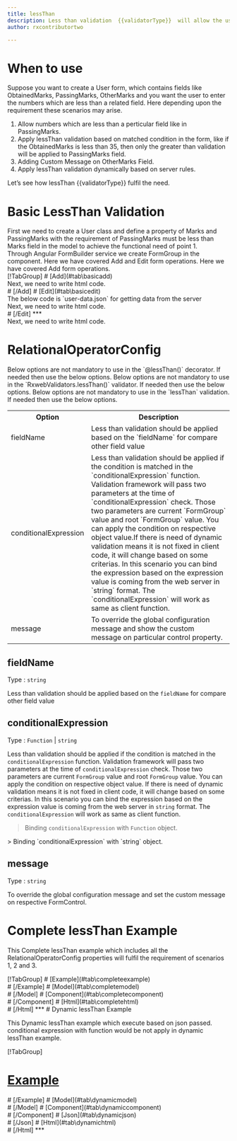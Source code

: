 ```yaml
---
title: lessThan
description: Less than validation  {{validatorType}}  will allow the user to enter only that value which is less than the value in the pre defined field.
author: rxcontributortwo

---
```

# When to use
Suppose you want to create a User form, which contains fields like ObtainedMarks, PassingMarks, OtherMarks and you want the user to enter the numbers which are less than a related field. Here depending upon the requirement these scenarios may arise.
<ol>
    <li>Allow numbers which are less than a perticular field like in PassingMarks.</li>
    <li>Apply lessThan validation based on matched condition in the form, like if the ObtainedMarks is less than 35, then only the greater than validation will be applied to PassingMarks field.</li>
    <li>Adding Custom Message on OtherMarks Field.</li>
    <data-scope scope="['decorator','validator']">
    <li>Apply lessThan validation dynamically based on server rules.</li>
    </data-scope>
</ol>
Let’s see how lessThan  {{validatorType}}  fulfil the need.

# Basic LessThan Validation

<data-scope scope="['decorator','template-driven']">
First we need to create a User class and define a property of Marks and PassingMarks with the requirement of PassingMarks must be less than Marks field in the model to achieve the functional need of point 1.
<div component="app-code" key="lessThan-add-model"></div> 
</data-scope>
Through Angular FormBuilder service we create FormGroup in the component.
<data-scope scope="['decorator']">
Here we have covered Add and Edit form operations. 
</data-scope>

<data-scope scope="['validator','template-driven']">
Here we have covered Add form operations. 
</data-scope> 

<data-scope scope="['decorator']">
<div component="app-tabs" key="basic-operations"></div>
[!TabGroup]
# [Add](#tab\basicadd)
<div component="app-code" key="lessThan-add-component"></div> 
Next, we need to write html code.
<div component="app-code" key="lessThan-add-html"></div> 
<div component="app-example-runner" ref-component="app-lessThan-add"></div>
# [/Add]
# [Edit](#tab\basicedit)
<div component="app-code" key="lessThan-edit-component"></div> 
The below code is `user-data.json` for getting data from the server
<div component="app-code" key="lessThan-edit-json"></div> 
Next, we need to write html code.
<div component="app-code" key="lessThan-edit-html"></div> 
<div component="app-example-runner" ref-component="app-lessThan-edit"></div>
# [/Edit]
***
</data-scope>

<data-scope scope="['validator','template-driven']">
<div component="app-code" key="lessThan-add-component"></div> 
Next, we need to write html code.
<div component="app-code" key="lessThan-add-html"></div> 
<div component="app-example-runner" ref-component="app-lessThan-add"></div>
</data-scope>

# RelationalOperatorConfig 
<data-scope scope="['decorator']">
Below options are not mandatory to use in the `@lessThan()` decorator. If needed then use the below options.
</data-scope>
<data-scope scope="['validator']">
Below options are not mandatory to use in the `RxwebValidators.lessThan()` validator. If needed then use the below options.
</data-scope>
<data-scope scope="['template-driven']">
Below options are not mandatory to use in the `lessThan` validation. If needed then use the below options.
</data-scope>

<table class="table table-bordered table-striped">
<tr><th>Option</th><th>Description</th></tr>
<tr><td><a title="fieldName">fieldName</a></td><td>Less than validation should be applied based on the `fieldName` for compare other field value</td></tr>
<tr><td><a  title="conditionalExpression">conditionalExpression</a></td><td>Less than validation should be applied if the condition is matched in the `conditionalExpression` function. Validation framework will pass two parameters at the time of `conditionalExpression` check. Those two parameters are current `FormGroup` value and root `FormGroup` value. You can apply the condition on respective object value.If there is need of dynamic validation means it is not fixed in client code, it will change based on some criterias. In this scenario you can bind the expression based on the expression value is coming from the web server in `string` format. The `conditionalExpression` will work as same as client function.</td></tr>
<tr><td><a  title="message">message</a></td><td>To override the global configuration message and show the custom message on particular control property.</td></tr>
</table>

## fieldName 
Type :  `string` 

Less than validation should be applied based on the `fieldName` for compare other field value

<div component="app-code" key="lessThan-fieldNameExample-model"></div> 
<div component="app-example-runner" ref-component="app-lessThan-fieldName" title="lessThan {{validatorType}} with fieldName" key="fieldName"></div>

## conditionalExpression 
Type :  `Function`  |  `string` 

Less than validation should be applied if the condition is matched in the `conditionalExpression` function. Validation framework will pass two parameters at the time of `conditionalExpression` check. Those two parameters are current `FormGroup` value and root `FormGroup` value. You can apply the condition on respective object value.
If there is need of dynamic validation means it is not fixed in client code, it will change based on some criterias. In this scenario you can bind the expression based on the expression value is coming from the web server in `string` format. The `conditionalExpression` will work as same as client function.

> Binding `conditionalExpression` with `Function` object.
<div component="app-code" key="lessThan-conditionalExpressionExampleFunction-model"></div> 
> Binding `conditionalExpression` with `string` object.
<div component="app-code" key="lessThan-conditionalExpressionExampleString-model"></div> 

<div component="app-example-runner" ref-component="app-lessThan-conditionalExpression" title="lessThan {{validatorType}} with conditionalExpression" key="conditionalExpression"></div>

## message 
Type :  `string` 

To override the global configuration message and set the custom message on respective FormControl.
 
<div component="app-code" key="lessThan-messageExample-model"></div> 
<div component="app-example-runner" ref-component="app-lessThan-message" title="lessThan {{validatorType}} with message" key="message"></div>

# Complete lessThan Example

This Complete lessThan example which includes all the RelationalOperatorConfig properties will fulfil the requirement of scenarios 1, 2 and 3.

<div component="app-tabs" key="complete"></div>
[!TabGroup]
# [Example](#tab\completeexample)
<div component="app-example-runner" ref-component="app-lessThan-complete"></div>
# [/Example]
<data-scope scope="['decorator','template-driven']">
# [Model](#tab\completemodel)
<div component="app-code" key="lessThan-complete-model"></div> 
# [/Model]
</data-scope>
# [Component](#tab\completecomponent)
<div component="app-code" key="lessThan-complete-component"></div> 
# [/Component]
# [Html](#tab\completehtml)
<div component="app-code" key="lessThan-complete-html"></div> 
# [/Html]
***

<data-scope scope="['decorator','validator']">
# Dynamic lessThan Example

This Dynamic lessThan example which execute based on json passed. conditional expression with function would be not apply in dynamic lessThan example. 

<div component="app-tabs" key="dynamic"></div>

[!TabGroup]
# [Example](#tab\dynamicexample)
<div component="app-example-runner" ref-component="app-lessThan-dynamic"></div>
# [/Example]
<data-scope scope="['decorator']">
# [Model](#tab\dynamicmodel)
<div component="app-code" key="lessThan-dynamic-model"></div>
# [/Model]
</data-scope>
# [Component](#tab\dynamiccomponent)
<div component="app-code" key="lessThan-dynamic-component"></div>
# [/Component]
# [Json](#tab\dynamicjson)
<div component="app-code" key="lessThan-dynamic-json"></div>
# [/Json]
# [Html](#tab\dynamichtml)
<div component="app-code" key="lessThan-dynamic-html"></div> 
# [/Html]
***
</data-scope>
